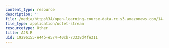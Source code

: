 ```yaml
---
content_type: resource
description: ''
file: /media/https%3A/open-learning-course-data-rc.s3.amazonaws.com/14-382-econometrics-spring-2017/19296155e44be57440cb73338d4fe311_AJR.R
file_type: application/octet-stream
resourcetype: Other
title: AJR.R
uid: 19296155-e44b-e574-40cb-73338d4fe311
---
```

